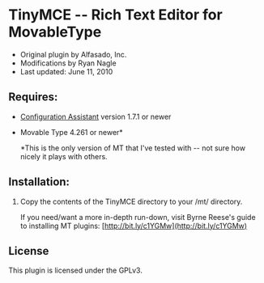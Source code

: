 # TinyMCE -- Rich Text Editor for MovableType
- Original plugin by Alfasado, Inc.
- Modifications by Ryan Nagle
- Last updated: June 11, 2010

## Requires:

- [Configuration Assistant](http://github.com/byrnereese/mt-plugin-configassistant) version 1.7.1 or newer
- Movable Type 4.261 or newer*
    
    \*This is the only version of MT that I've tested with -- not sure how nicely it plays with others.

## Installation:

1. Copy the contents of the TinyMCE directory to your /mt/ directory. 

    If you need/want a more in-depth run-down, visit Byrne Reese's guide to installing MT plugins: [http://bit.ly/c1YGMw](http://bit.ly/c1YGMw)

## License

This plugin is licensed under the GPLv3.
